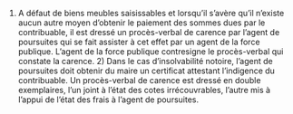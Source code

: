 1) A défaut de biens meubles saisissables et lorsqu’il s’avère qu’il n’existe aucun autre moyen d’obtenir le paiement des sommes dues par le contribuable, il est dressé un procès-verbal de carence par l’agent de poursuites qui se fait assister à cet effet par un agent de la force publique.
L’agent de la force publique contresigne le procès-verbal qui constate la carence. 2) Dans le cas d’insolvabilité notoire, l’agent de poursuites doit obtenir du maire un
certificat attestant l’indigence du contribuable. Un procès-verbal de carence est dressé en double exemplaires, l’un joint à l’état des cotes irrécouvrables, l’autre mis à l’appui de l’état des frais à l’agent de poursuites.